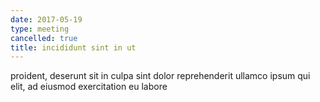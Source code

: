 ```yaml
---
date: 2017-05-19
type: meeting
cancelled: true
title: incididunt sint in ut
---
```

proident, deserunt sit in culpa sint dolor reprehenderit ullamco ipsum qui elit, ad eiusmod exercitation eu labore